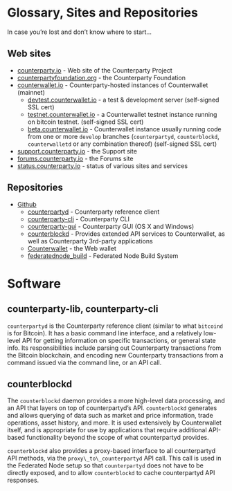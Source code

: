 Glossary, Sites and Repositories
================================

In case you’re lost and don’t know where to start…

Web sites
---------

-   [counterparty.io][] - Web site of the Counterparty Project
-   [counterpartyfoundation.org][] - the Counterparty Foundation
-   [counterwallet.io][] - Counterparty-hosted instances of
    Counterwallet (mainnet)
    -   [devtest.counterwallet.io][] - a test & development server
        (self-signed SSL cert)
    -   [testnet.counterwallet.io][] - a Counterwallet testnet instance
        running on bitcoin testnet. (self-signed SSL cert)
    -   [beta.counterwallet.io][] - Counterwallet instance usually
        running code from one or more `develop` branches
        (`counterpartyd`, `counterblockd`, `counterwalletd` or any
        combination thereof) (self-signed SSL cert)
-   [support.counterparty.io][] - the Support site
-   [forums.counterparty.io][] - the Forums site
-   [status.counterparty.io][] - status of various sites and services

Repositories
------------

-   [Github][]
    -   [counterpartyd][] - Counterparty reference client
    -   [counterparty-cli][] - Counterparty CLI
    -   [counterparty-gui][] - Counterparty GUI (OS X and Windows)
    -   [counterblockd][] - Provides extended API services to
        Counterwallet, as well as Counterparty 3rd-party applications
    -   [Counterwallet][] - the Web wallet
    -   [federatednode_build](https://github.com/CounterpartyXCP/federatednode_build) - Federated Node Build System

  [counterparty.io]: http://counterparty.io
  [counterpartyfoundation.org]: http://counterpartyfoundation.org
  [counterwallet.io]: https://counterwallet.io
  [devtest.counterwallet.io]: https://devtest.counterwallet.io
  [testnet.counterwallet.io]: https://testnet.counterwallet.io
  [beta.counterwallet.io]: https://beta.counterwallet.io
  [support.counterparty.io]: http://support.counterparty.io
  [forums.counterparty.io]: http://forums.counterparty.io
  [status.counterparty.io]: http://status.counterparty.io
  [Github]: https://github.com/CounterpartyXCP
  [counterpartyd]: https://github.com/CounterpartyXCP/counterpartyd
  [counterparty-cli]: https://github.com/CounterpartyXCP/counterparty-cli
  [counterparty-gui]: https://github.com/CounterpartyXCP/counterparty-gui
  [counterblockd]: https://github.com/CounterpartyXCP/counterblockd
  [Counterwallet]: https://github.com/CounterpartyXCP/counterwallet


Software
========

counterparty-lib, counterparty-cli
----------------------------------

`counterpartyd` is the Counterparty reference client (similar to what
`bitcoind` is for Bitcoin). It has a basic command line interface, and a
relatively low-level API for getting information on specific
transactions, or general state info. Its responsibilities include
parsing out Counterparty transactions from the Bitcoin blockchain, and
encoding new Counterparty transactions from a command issued via the
command line, or an API call.

counterblockd
-------------

The `counterblockd` daemon provides a more high-level data processing, and
an API that layers on top of counterpartyd’s API. `counterblockd`
generates and allows querying of data such as market and price
information, trade operations, asset history, and more. It is used
extensively by Counterwallet itself, and is appropriate for use by
applications that require additional API-based functionality beyond the
scope of what counterpartyd provides. 

`counterblockd` also provides a
proxy-based interface to all counterpartyd API methods, via the
`proxy\_to\_counterpartyd` API call. This call is used in the Federated
Node setup so that `counterpartyd` does not have to be directly exposed,
and to allow `counterblockd` to cache counterpartyd API responses.
